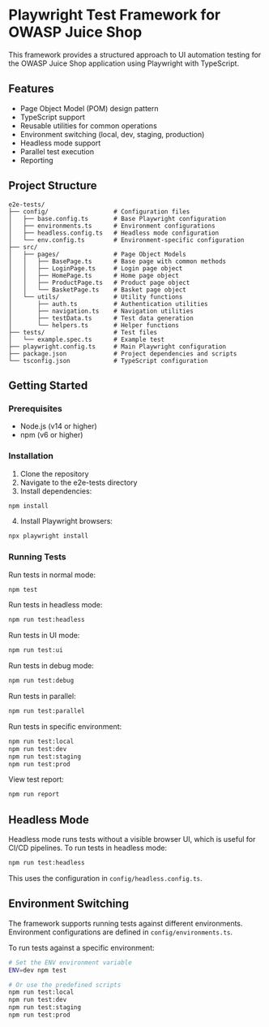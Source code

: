 # Playwright Test Framework for OWASP Juice Shop

This framework provides a structured approach to UI automation testing for the OWASP Juice Shop application using Playwright with TypeScript.

## Features

- Page Object Model (POM) design pattern
- TypeScript support
- Reusable utilities for common operations
- Environment switching (local, dev, staging, production)
- Headless mode support
- Parallel test execution
- Reporting

## Project Structure

```
e2e-tests/
├── config/                  # Configuration files
│   ├── base.config.ts       # Base Playwright configuration
│   ├── environments.ts      # Environment configurations
│   ├── headless.config.ts   # Headless mode configuration
│   └── env.config.ts        # Environment-specific configuration
├── src/
│   ├── pages/               # Page Object Models
│   │   ├── BasePage.ts      # Base page with common methods
│   │   ├── LoginPage.ts     # Login page object
│   │   ├── HomePage.ts      # Home page object
│   │   ├── ProductPage.ts   # Product page object
│   │   └── BasketPage.ts    # Basket page object
│   └── utils/               # Utility functions
│       ├── auth.ts          # Authentication utilities
│       ├── navigation.ts    # Navigation utilities
│       ├── testData.ts      # Test data generation
│       └── helpers.ts       # Helper functions
├── tests/                   # Test files
│   └── example.spec.ts      # Example test
├── playwright.config.ts     # Main Playwright configuration
├── package.json             # Project dependencies and scripts
└── tsconfig.json            # TypeScript configuration
```

## Getting Started

### Prerequisites

- Node.js (v14 or higher)
- npm (v6 or higher)

### Installation

1. Clone the repository
2. Navigate to the e2e-tests directory
3. Install dependencies:

```bash
npm install
```

4. Install Playwright browsers:

```bash
npx playwright install
```

### Running Tests

Run tests in normal mode:

```bash
npm test
```

Run tests in headless mode:

```bash
npm run test:headless
```

Run tests in UI mode:

```bash
npm run test:ui
```

Run tests in debug mode:

```bash
npm run test:debug
```

Run tests in parallel:

```bash
npm run test:parallel
```

Run tests in specific environment:

```bash
npm run test:local
npm run test:dev
npm run test:staging
npm run test:prod
```

View test report:

```bash
npm run report
```

## Headless Mode

Headless mode runs tests without a visible browser UI, which is useful for CI/CD pipelines. To run tests in headless mode:

```bash
npm run test:headless
```

This uses the configuration in `config/headless.config.ts`.

## Environment Switching

The framework supports running tests against different environments. Environment configurations are defined in `config/environments.ts`.

To run tests against a specific environment:

```bash
# Set the ENV environment variable
ENV=dev npm test

# Or use the predefined scripts
npm run test:local
npm run test:dev
npm run test:staging
npm run test:prod
```
